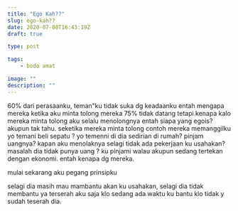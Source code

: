 ```yaml
---
title: "Ego Kah??"
slug: ego-kah??
date: 2020-07-08T16:43:19Z
draft: true

type: post

tags:
    - bodo amat

image: ""
description: ""
---
```


60% dari perasaanku, teman"ku tidak suka dg keadaanku entah mengapa mereka ketika aku minta tolong mereka 75% tidak datang tetapi kenapa kalo mereka minta tolong aku selalu menolongnya entah siapa yang egois? akupun tak tahu.
seketika mereka minta tolong contoh mereka memanggilku yo temani beli sepatu ? yo temenni di dia sedirian di rumah? pinjam uangnya? kapan aku menolaknya selagi tidak ada pekerjaan ku usahakan? masalah dia tidak punya uang ? ku pinjami walau akupun sedang tertekan dengan ekonomi. entah kenapa dg mereka.

mulai sekarang aku pegang prinsipku

selagi dia masih mau mambantu akan ku usahakan, selagi dia tidak membantu ya terserah aku saja klo sedang ada waktu ku bantu klo tidak y sudah teserah dia.
